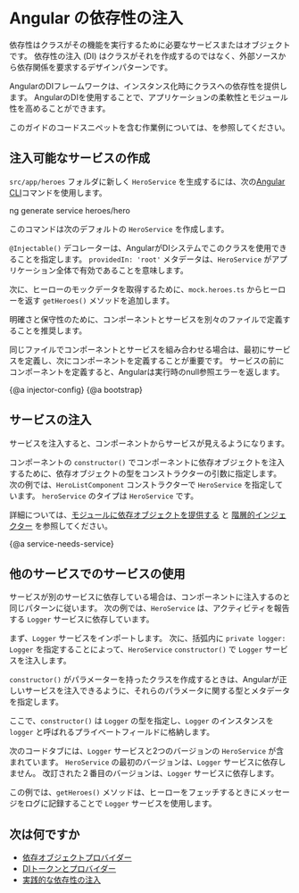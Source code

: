 # Angular の依存性の注入

依存性はクラスがその機能を実行するために必要なサービスまたはオブジェクトです。
依存性の注入 (DI) はクラスがそれを作成するのではなく、外部ソースから依存関係を要求するデザインパターンです。

AngularのDIフレームワークは、インスタンス化時にクラスへの依存性を提供します。
AngularのDIを使用することで、アプリケーションの柔軟性とモジュール性を高めることができます。

<div class="alert is-helpful">

 このガイドのコードスニペットを含む作業例については、<live-example></live-example>を参照してください。

</div>

## 注入可能なサービスの作成

`src/app/heroes` フォルダに新しく `HeroService` を生成するには、次の[Angular CLI](cli)コマンドを使用します。

<code-example language="sh" class="code-shell">
ng generate service heroes/hero
</code-example>

このコマンドは次のデフォルトの `HeroService` を作成します。

<code-example path="dependency-injection/src/app/heroes/hero.service.0.ts" header="src/app/heroes/hero.service.ts （CLIにより生成）">
</code-example>

`@Injectable()` デコレーターは、AngularがDIシステムでこのクラスを使用できることを指定します。
`providedIn: 'root'` メタデータは、`HeroService` がアプリケーション全体で有効であることを意味します。

次に、ヒーローのモックデータを取得するために、`mock.heroes.ts` からヒーローを返す `getHeroes()` メソッドを追加します。

<code-example path="dependency-injection/src/app/heroes/hero.service.3.ts" header="src/app/heroes/hero.service.ts">
</code-example>

明確さと保守性のために、コンポーネントとサービスを別々のファイルで定義することを推奨します。

同じファイルでコンポーネントとサービスを組み合わせる場合は、最初にサービスを定義し、次にコンポーネントを定義することが重要です。
サービスの前にコンポーネントを定義すると、Angularは実行時のnull参照エラーを返します。


{@a injector-config} 
{@a bootstrap}

## サービスの注入

サービスを注入すると、コンポーネントからサービスが見えるようになります。

コンポーネントの `constructor()` でコンポーネントに依存オブジェクトを注入するために、依存オブジェクトの型をコンストラクターの引数に指定します。
次の例では、`HeroListComponent` コンストラクターで `HeroService` を指定しています。
`heroService` のタイプは `HeroService` です。

<code-example header="src/app/heroes/hero-list.component (constructor シグネチャ)" path="dependency-injection/src/app/heroes/hero-list.component.ts"
region="ctor-signature">
</code-example>

詳細については、[モジュールに依存オブジェクトを提供する](guide/providers) と [階層的インジェクター](guide/hierarchical-dependency-injection) を参照してください。

{@a service-needs-service}

## 他のサービスでのサービスの使用

サービスが別のサービスに依存している場合は、コンポーネントに注入するのと同じパターンに従います。
次の例では、`HeroService` は、アクティビティを報告する `Logger` サービスに依存しています。

まず、`Logger` サービスをインポートします。
次に、括弧内に `private logger: Logger` を指定することによって、`HeroService` `constructor()` で `Logger` サービスを注入します。

`constructor()` がパラメーターを持ったクラスを作成するときは、Angularが正しいサービスを注入できるように、それらのパラメータに関する型とメタデータを指定します。

ここで、`constructor()` は `Logger` の型を指定し、`Logger` のインスタンスを `logger` と呼ばれるプライベートフィールドに格納します。


次のコードタブには、`Logger` サービスと2つのバージョンの `HeroService` が含まれています。
`HeroService` の最初のバージョンは、`Logger` サービスに依存しません。
改訂された２番目のバージョンは、`Logger` サービスに依存します。

<code-tabs>

  <code-pane header="src/app/heroes/hero.service (v2)" path="dependency-injection/src/app/heroes/hero.service.2.ts">
  </code-pane>

  <code-pane header="src/app/heroes/hero.service (v1)" path="dependency-injection/src/app/heroes/hero.service.1.ts">
  </code-pane>

  <code-pane header="src/app/logger.service"
  path="dependency-injection/src/app/logger.service.ts">
  </code-pane>

</code-tabs>

この例では、`getHeroes()` メソッドは、ヒーローをフェッチするときにメッセージをログに記録することで `Logger` サービスを使用します。

## 次は何ですか

* [依存オブジェクトプロバイダー](guide/dependency-injection-providers)
* [DIトークンとプロバイダー](guide/dependency-injection-providers)
* [実践的な依存性の注入](guide/dependency-injection-in-action)
